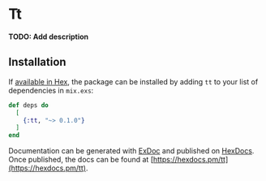 # Tt

**TODO: Add description**

## Installation

If [available in Hex](https://hex.pm/docs/publish), the package can be installed
by adding `tt` to your list of dependencies in `mix.exs`:

```elixir
def deps do
  [
    {:tt, "~> 0.1.0"}
  ]
end
```

Documentation can be generated with [ExDoc](https://github.com/elixir-lang/ex_doc)
and published on [HexDocs](https://hexdocs.pm). Once published, the docs can
be found at [https://hexdocs.pm/tt](https://hexdocs.pm/tt).

